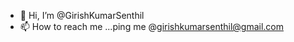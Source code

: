 - 👋 Hi, I’m @GirishKumarSenthil
- 📫 How to reach me ...ping me @girishkumarsenthil@gmail.com

<!---
GirishKumarSenthil/GirishKumarSenthil is a ✨ special ✨ repository because its `README.md` (this file) appears on your GitHub profile.
You can click the Preview link to take a look at your changes.
--->
